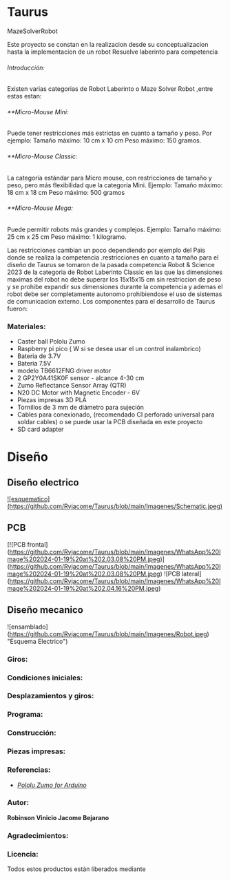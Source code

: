 # Taurus
MazeSolverRobot

Este proyecto se constan en la realizacion desde su conceptualizacion hasta la implementacion de un robot Resuelve laberinto para competencia

###### Introducción:
Existen varias categorias de Robot Laberinto o Maze Solver Robot ,entre estas estan:
###### **Micro-Mouse Mini:
Puede tener restricciones más estrictas en cuanto a tamaño y peso. Por ejemplo:
Tamaño máximo: 10 cm x 10 cm
Peso máximo: 150 gramos.
###### **Micro-Mouse Classic:
La categoría estándar para Micro mouse, con restricciones de tamaño y peso, pero más flexibilidad que la categoría Mini. Ejemplo:
Tamaño máximo: 18 cm x 18 cm
Peso máximo: 500 gramos
###### **Micro-Mouse Mega:
Puede permitir robots más grandes y complejos. Ejemplo:
Tamaño máximo: 25 cm x 25 cm
Peso máximo: 1 kilogramo.

Las restricciones cambian un poco dependiendo por ejemplo del Pais donde se realiza la competencia .restricciones en cuanto a tamaño para el diseño de Taurus se tomaron de la pasada competencia Robot & Science 2023 de la categoria de Robot Laberinto Classic en las que las dimensiones maximas del robot no debe superar los 15x15x15 cm sin restriccion de peso y se prohibe expandir sus dimensiones durante la competencia y ademas el robot debe ser completamente autonomo prohibiendose el uso de sistemas de comunicacion externo.
Los componentes para el desarrollo de Taurus fueron:
### Materiales:
* Caster ball Pololu Zumo 
* Raspberry pi pico ( W si se desea usar el un control inalambrico)
* Bateria de 3.7V
* Bateria 7.5V
* modelo TB6612FNG driver motor
* 2 GP2Y0A41SK0F sensor - alcance 4-30 cm
* Zumo Reflectance Sensor Array (QTR)
* N20 DC Motor with Magnetic Encoder - 6V
* Piezas impresas 3D PLA
* Tornillos de 3 mm de diámetro para sujeción
* Cables para conexionado, (recomendado CI perforado universal para soldar cables) o se puede usar la PCB diseñada en este proyecto
* SD card adapter

# Diseño
## Diseño electrico
[![esquematico] (https://github.com/Rvjacome/Taurus/blob/main/Imagenes/Schematic.jpeg)](https://github.com/Rvjacome/Taurus/blob/main/Imagenes/Schematic.jpeg)

## PCB
[![PCB frontal] (https://github.com/Rvjacome/Taurus/blob/main/Imagenes/WhatsApp%20Image%202024-01-19%20at%202.03.08%20PM.jpeg)] (https://github.com/Rvjacome/Taurus/blob/main/Imagenes/WhatsApp%20Image%202024-01-19%20at%202.03.08%20PM.jpeg)
![PCB lateral] (https://github.com/Rvjacome/Taurus/blob/main/Imagenes/WhatsApp%20Image%202024-01-19%20at%202.04.16%20PM.jpeg)

## Diseño mecanico

![ensamblado] (https://github.com/Rvjacome/Taurus/blob/main/Imagenes/Robot.jpeg) "Esquema Electrico")


### Giros:



### Condiciones iniciales:



### Desplazamientos y giros:



### Programa:



### Construcción:



### Piezas impresas:



### Referencias:

* *[Pololu Zumo for Arduino][1]*



### Autor:
**Robinson Vinicio Jacome Bejarano**

### Agradecimientos:



### Licencia:
Todos estos productos están liberados mediante

[1]:https://www.pololu.com/product/2506


